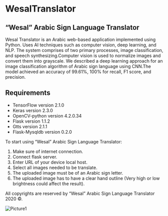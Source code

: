 # WesalTranslator

## “Wesal” Arabic Sign Language Translator

Wesal Translator is an Arabic web-based application implemented using Python. Uses AI techniques such as computer vision, deep learning, and NLP. The system comprises of two primary processes, image classification, and speech synthesizing.Computer vision is used to normalize images and convert them into grayscale. We described a deep learning approach for an image classification algorithm of Arabic sign language using CNN.The model achieved an accuracy of 99.61%, 100% for recall, F1 score, and precision. 

## Requirements 
* TensorFlow version 2.1.0
* Keras version 2.3.0
* OpenCV-python version 4.2.0.34
* Flask version 1.1.2
* Gtts version 2.1.1 
* Flask-Mysqldb version 0.2.0

To start using “Wesal” Arabic Sign Language Translator:

1.	Make sure of internet connection.
2.	Connect flask server.
3.	Enter URL of your device local host.
4.	Select all images needed to be translate.
5.	The uploaded image must be of an Arabic sign letter. 
6.	The uploaded image has to have a clear hand outline (Very high or low brightness could affect the result). 


All copyrights are reserved by “Wesal” Arabic Sign Language Translator 2020 ©.



![Picture1](https://user-images.githubusercontent.com/43758373/97839884-1bdd0680-1cf4-11eb-8665-53f5640d0cea.png)
